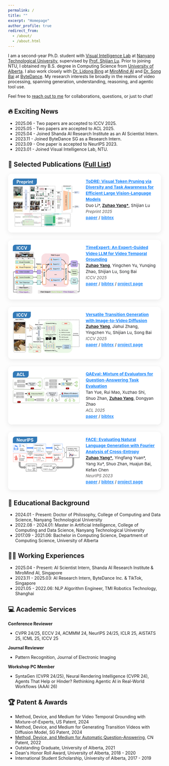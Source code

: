 ```yaml
---
permalink: /
title: ""
excerpt: "Homepage"
author_profile: true
redirect_from: 
  - /about/
  - /about.html
---
```


<style>
.paper-box {
  display: flex;
  align-items: flex-start;
  margin-bottom: 24px;
  border-radius: 12px;
  box-shadow: 0 4px 16px 0 rgba(0,0,0,0.08);
  background: #fff;
  padding: 16px;
  gap: 20px;
}
.paper-box-image {
  flex: 0 0 220px;      /* 原来是160px，这里设大一点 */
  position: relative;
}
.paper-box-image .badge {
  position: absolute;
  left: 0; top: 0;
  background: #337ab7;
  color: #fff;
  padding: 2px 12px;
  font-size: 14px;
  border-radius: 8px 0 8px 0;
  font-weight: 700;
  z-index: 2;
}
.paper-box-image img {
  width: 100%;
  border-radius: 8px;
  margin-top: 22px;
}
.paper-box-text {
  flex: 1;
  font-size: 0.98em;    /* 这里设小一点，可以0.96em甚至0.92em */
  line-height: 1.45;
  color: #202124;
}
.paper-box-text a {
  color: #1684fc;
  font-weight: 600;
  font-size: 1em;       /* 链接也小一点 */
}
.paper-box-text i {
  color: #555;
  font-style: italic;
  font-size: 0.98em;
}
</style>

I am a second-year Ph.D. student with [Visual Intelligence Lab](https://sg-vilab.github.io/) at [Nanyang Technological University](https://www.ntu.edu.sg/), supervised by [Prof. Shijian Lu](https://personal.ntu.edu.sg/shijian.lu/). Prior to joining NTU, I obtained my B.S. degree in Computing Science from [University of Alberta](https://www.ualberta.ca/index.html). I also work closely with [Dr. Lidong Bing](https://lidongbing.github.io/) at [MiroMind AI](https://miromind.ai/) and [Dr. Song Bai](https://songbai.site/) at [ByteDance](https://www.bytedance.com/en/). My research interests lie broadly in the realms of video processing, spanning generation, understanding, reasoning, and agentic tool use.

Feel free to [reach out to me](https://drive.google.com/file/d/1ru6JmlBLg1KN7Ht2aOeUuhHty-f3R5w2/view?usp=sharing) for collaborations, questions, or just to chat!

🔥 Exciting News
---
* 2025.06 - Two papers are accepted to ICCV 2025.
* 2025.05 - Two papers are accepted to ACL 2025.
* 2025.04 - Joined Shanda AI Research Institute as an AI Scientist Intern.
* 2023.11 - Joined ByteDance SG as a Research Intern.
* 2023.09 - One paper is accepted to NeurIPS 2023.
* 2023.01 - Joined Visual Intelligence Lab, NTU.


📝 Selected Publications ([Full List](https://mwxely.github.io/publications/))
---
<div class="paper-box">
  <div class="paper-box-image">
    <span class="badge">Preprint</span>
    <img src="images/ToDRE.png" alt="ToDRE" width="100%">
  </div>
  <div class="paper-box-text">
    <a href="https://arxiv.org/abs/2505.18757"><b>ToDRE: Visual Token Pruning via Diversity and Task Awareness for Efficient Large Vision-Language Models</b></a><br>
    Duo Li*, <u><b>Zuhao Yang*</b></u>, Shijian Lu<br>
    <i>Preprint 2025</i><br>
    <a href="https://arxiv.org/pdf/2505.18757">paper</a> / <a href="https://mwxely.github.io/bibtex/li2025todre.html">bibtex</a>
  </div>
</div>

<div class="paper-box">
  <div class="paper-box-image">
    <span class="badge">ICCV</span>
    <img src="images/TE.png" alt="TimeExpert" width="100%">
  </div>
  <div class="paper-box-text">
    <a href="https://arxiv.org/abs/2505.18757"><b>TimeExpert: An Expert-Guided Video LLM for Video Temporal Grounding</b></a><br>
    <u><b>Zuhao Yang</b></u>, Yingchen Yu, Yunqing Zhao, Shijian Lu, Song Bai<br>
    <i>ICCV 2025</i><br>
    <a href="https://arxiv.org/pdf/2505.18757">paper</a> / <a href="https://mwxely.github.io/bibtex/yang2025timeexpert.html">bibtex</a> / <a href="https://mwxely.github.io/projects/yang2025time/index">project page</a>
  </div>
</div>

<div class="paper-box">
  <div class="paper-box-image">
    <span class="badge">ICCV</span>
    <img src="images/VTG.png" alt="VTG" width="100%">
  </div>
  <div class="paper-box-text">
    <a href="https://arxiv.org/abs/2505.18757"><b>Versatile Transition Generation with Image-to-Video Diffusion</b></a><br>
    <u><b>Zuhao Yang</b></u>, Jiahui Zhang, Yingchen Yu, Shijian Lu, Song Bai<br>
    <i>ICCV 2025</i><br>
    <a href="https://arxiv.org/pdf/2505.18757">paper</a> / <a href="https://mwxely.github.io/bibtex/yang2025versatile.html">bibtex</a> / <a href="https://mwxely.github.io/projects/yang2025vtg/index">project page</a>
  </div>
</div>

<div class="paper-box">
  <div class="paper-box-image">
    <span class="badge">ACL</span>
    <img src="images/QAEval.png" alt="QAEval" width="100%">
  </div>
  <div class="paper-box-text">
    <a href="https://aclanthology.org/2025.acl-long.716/"><b>QAEval: Mixture of Evaluators for Question‑Answering Task Evaluation</b></a><br>
    Tan Yue, Rui Mao, Xuzhao Shi, Shuo Zhan, <u><b>Zuhao Yang</b></u>, Dongyan Zhao<br>
    <i>ACL 2025</i><br>
    <a href="https://aclanthology.org/2025.acl-long.716.pdf">paper</a> / <a href="https://mwxely.github.io/bibtex/yue2025qaeval.html">bibtex</a>
  </div>
</div>

<div class="paper-box">
  <div class="paper-box-image">
    <span class="badge">NeurIPS</span>
    <img src="images/FACE.png" alt="FACE" width="100%">
  </div>
  <div class="paper-box-text">
    <a href="https://arxiv.org/abs/2305.10307"><b>FACE: Evaluating Natural Language Generation with Fourier Analysis of Cross‑Entropy</b></a><br>
    <u><b>Zuhao Yang*</b></u>, Yingfang Yuan*, Yang Xu*, Shuo Zhan, Huajun Bai, Kefan Chen<br>
    <i>NeurIPS 2023</i><br>
    <a href="https://proceedings.neurips.cc/paper_files/paper/2023/file/37094fdc81632915a5738293cf9b7ad4-Paper-Conference.pdf">paper</a> / <a href="https://mwxely.github.io/bibtex/yang2023face.html">bibtex</a> / <a href="https://github.com/CLCS-SUSTech/FACE">project page</a>
  </div>
</div>

📖 Educational Background
---
* 2024.01 - Present: Doctor of Philosophy, College of Computing and Data Science, Nanyang Technological University
* 2022.08 - 2024.01: Master in Artificial Intelligence, College of Computing and Data Science, Nanyang Technological University
* 2017.09 - 2021.06: Bachelor in Computing Science, Department of Computing Science, University of Alberta

🧑‍⚖️ Working Experiences
---
* 2025.04 - Present: AI Scientist Intern, Shanda AI Research Institute & MiroMind AI, Singapore
* 2023.11 - 2025.03: AI Research Intern, ByteDance Inc. & TikTok, Singapore
* 2021.05 - 2022.06: NLP Algorithm Engineer, TMI Robotics Technology, Shanghai

💻 Academic Services
---
**Conference Reviewer**
* CVPR 24/25, ECCV 24, ACMMM 24, NeurIPS 24/25, ICLR 25, AISTATS 25, ICML 25, ICCV 25  

**Journal Reviewer**
* Pattern Recognition, Journal of Electronic Imaging  

**Workshop PC Member**
* SyntaGen (CVPR 24/25), Neural Rendering Intelligence (CVPR 24), Agents That Help or Hinder? Rethinking Agentic AI in Real-World Workflows (AAAI 26)


🏆 Patent & Awards
---
* Method, Device, and Medium for Video Temporal Grounding with Mixture-of-Experts, US Patent, 2024
* Method, Device, and Medium for Generating Transition Videos with Diffusion Model, SG Patent, 2024
* [Method, Device, and Medium for Automatic Question-Answering](http://epub.cnipa.gov.cn/patent/CN113946669A), CN Patent, 2022
* Outstanding Graduate, University of Alberta, 2021
* Dean's Honor Roll Award, University of Alberta, 2018 - 2020
* International Student Scholarship, University of Alberta, 2017 - 2019
